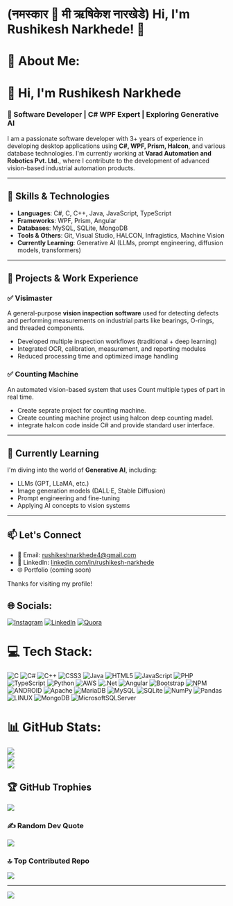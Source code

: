 # (नमस्कार 🙏 मी ऋषिकेश नारखेडे) Hi, I'm Rushikesh Narkhede! 👋
# 💫 About Me:
# 👋 Hi, I'm Rushikesh Narkhede

### 💼 Software Developer | C# WPF Expert | Exploring Generative AI

I am a passionate software developer with 3+ years of experience in developing desktop applications using **C#, WPF, Prism, Halcon**, and various database technologies. I'm currently working at **Varad Automation and Robotics Pvt. Ltd.**, where I contribute to the development of advanced vision-based industrial automation products.

---

## 🧠 Skills & Technologies

- **Languages**: C#, C, C++, Java, JavaScript, TypeScript
- **Frameworks**: WPF, Prism, Angular
- **Databases**: MySQL, SQLite, MongoDB
- **Tools & Others**: Git, Visual Studio, HALCON, Infragistics, Machine Vision
- **Currently Learning**: Generative AI (LLMs, prompt engineering, diffusion models, transformers)

---

## 🔧 Projects & Work Experience

### ✅ **Visimaster**
A general-purpose **vision inspection software** used for detecting defects and performing measurements on industrial parts like bearings, O-rings, and threaded components.

- Developed multiple inspection workflows (traditional + deep learning)
- Integrated OCR, calibration, measurement, and reporting modules
- Reduced processing time and optimized image handling

### ✅ **Counting Machine**
An automated vision-based system that uses Count multiple types of part in real time.

- Create seprate project for counting machine.
- Create counting machine project using halcon deep counting madel.
- integrate halcon code inside C# and provide standard user interface.

---

## 🌱 Currently Learning

I'm diving into the world of **Generative AI**, including:
- LLMs (GPT, LLaMA, etc.)
- Image generation models (DALL·E, Stable Diffusion)
- Prompt engineering and fine-tuning
- Applying AI concepts to vision systems

---

## 📫 Let's Connect

- 📧 Email: rushikeshnarkhede4@gmail.com
- 💼 LinkedIn: [linkedin.com/in/rushikesh-narkhede]([https://www.linkedin.com/in/rushikesh-narkhede](https://www.linkedin.com/in/rushikeshnarkhede/))
- 🌐 Portfolio (coming soon)

Thanks for visiting my profile!




## 🌐 Socials:
[![Instagram](https://img.shields.io/badge/Instagram-%23E4405F.svg?logo=Instagram&logoColor=white)](https://instagram.com/rushikesh_narkhede_patil1998) [![LinkedIn](https://img.shields.io/badge/LinkedIn-%230077B5.svg?logo=linkedin&logoColor=white)](https://linkedin.com/in/rushikesh-narkhede-96aa5712b) [![Quora](https://img.shields.io/badge/Quora-%23B92B27.svg?logo=Quora&logoColor=white)](https://quora.com/profile/Rushikesh-Narkhede-4?ch=10&share=1d157cae&srid=u5eHCN) 

# 💻 Tech Stack:
![C](https://img.shields.io/badge/c-%2300599C.svg?style=for-the-badge&logo=c&logoColor=white) ![C#](https://img.shields.io/badge/c%23-%23239120.svg?style=for-the-badge&logo=c-sharp&logoColor=white) ![C++](https://img.shields.io/badge/c++-%2300599C.svg?style=for-the-badge&logo=c%2B%2B&logoColor=white) ![CSS3](https://img.shields.io/badge/css3-%231572B6.svg?style=for-the-badge&logo=css3&logoColor=white) ![Java](https://img.shields.io/badge/java-%23ED8B00.svg?style=for-the-badge&logo=java&logoColor=white) ![HTML5](https://img.shields.io/badge/html5-%23E34F26.svg?style=for-the-badge&logo=html5&logoColor=white) ![JavaScript](https://img.shields.io/badge/javascript-%23323330.svg?style=for-the-badge&logo=javascript&logoColor=%23F7DF1E) ![PHP](https://img.shields.io/badge/php-%23777BB4.svg?style=for-the-badge&logo=php&logoColor=white) ![TypeScript](https://img.shields.io/badge/typescript-%23007ACC.svg?style=for-the-badge&logo=typescript&logoColor=white) ![Python](https://img.shields.io/badge/python-3670A0?style=for-the-badge&logo=python&logoColor=ffdd54) ![AWS](https://img.shields.io/badge/AWS-%23FF9900.svg?style=for-the-badge&logo=amazon-aws&logoColor=white) ![.Net](https://img.shields.io/badge/.NET-5C2D91?style=for-the-badge&logo=.net&logoColor=white) ![Angular](https://img.shields.io/badge/angular-%23DD0031.svg?style=for-the-badge&logo=angular&logoColor=white) ![Bootstrap](https://img.shields.io/badge/bootstrap-%23563D7C.svg?style=for-the-badge&logo=bootstrap&logoColor=white) ![NPM](https://img.shields.io/badge/NPM-%23000000.svg?style=for-the-badge&logo=npm&logoColor=white) ![ANDROID](https://img.shields.io/badge/android-%2320232a.svg?style=for-the-badge&logo=android&logoColor=%a4c639) ![Apache](https://img.shields.io/badge/apache-%23D42029.svg?style=for-the-badge&logo=apache&logoColor=white) ![MariaDB](https://img.shields.io/badge/MariaDB-003545?style=for-the-badge&logo=mariadb&logoColor=white) ![MySQL](https://img.shields.io/badge/mysql-%2300f.svg?style=for-the-badge&logo=mysql&logoColor=white) ![SQLite](https://img.shields.io/badge/sqlite-%2307405e.svg?style=for-the-badge&logo=sqlite&logoColor=white) ![NumPy](https://img.shields.io/badge/numpy-%23013243.svg?style=for-the-badge&logo=numpy&logoColor=white) ![Pandas](https://img.shields.io/badge/pandas-%23150458.svg?style=for-the-badge&logo=pandas&logoColor=white) ![LINUX](https://img.shields.io/badge/Linux-FCC624?style=for-the-badge&logo=linux&logoColor=black) ![MongoDB](https://img.shields.io/badge/MongoDB-%234ea94b.svg?style=for-the-badge&logo=mongodb&logoColor=white) ![MicrosoftSQLServer](https://img.shields.io/badge/Microsoft%20SQL%20Sever-CC2927?style=for-the-badge&logo=microsoft%20sql%20server&logoColor=white)
# 📊 GitHub Stats:
![](https://github-readme-stats.vercel.app/api?username=RushikeshNarkhedePatil&theme=dark&hide_border=false&include_all_commits=true&count_private=true)<br/>
![](https://github-readme-streak-stats.herokuapp.com/?user=RushikeshNarkhedePatil&theme=dark&hide_border=false)<br/>
![](https://github-readme-stats.vercel.app/api/top-langs/?username=RushikeshNarkhedePatil&theme=dark&hide_border=false&include_all_commits=true&count_private=true&layout=compact)

## 🏆 GitHub Trophies
![](https://github-profile-trophy.vercel.app/?username=RushikeshNarkhedePatil&theme=radical&no-frame=false&no-bg=false&margin-w=4)

### ✍️ Random Dev Quote
![](https://quotes-github-readme.vercel.app/api?type=horizontal&theme=radical)

### 🔝 Top Contributed Repo
![](https://github-contributor-stats.vercel.app/api?username=RushikeshNarkhedePatil&limit=5&theme=radical&combine_all_yearly_contributions=true)

---
[![](https://visitcount.itsvg.in/api?id=RushikeshNarkhedePatil&icon=0&color=0)](https://visitcount.itsvg.in)

  
<!-- Proudly created with GPRM ( https://gprm.itsvg.in ) -->
